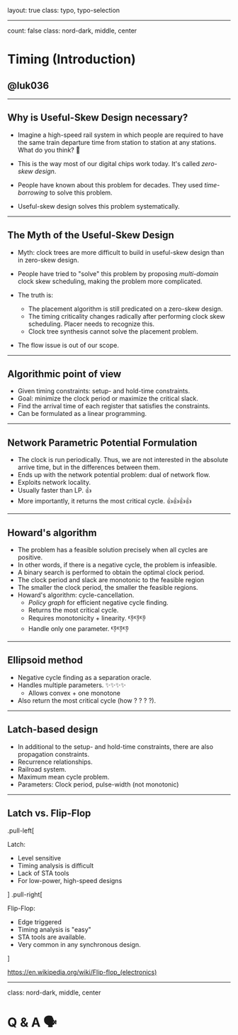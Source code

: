 layout: true
class: typo, typo-selection

---

count: false
class: nord-dark, middle, center

# Timing (Introduction)

## @luk036

---

## Why is Useful-Skew Design necessary?

- Imagine a high-speed rail system in which people are required to have the same train departure time from station to station at any stations. What do you think? 🤔

- This is the way most of our digital chips work today. It's called *zero-skew design*.

- People have known about this problem for decades. They used *time-borrowing* to solve this problem.

- Useful-skew design solves this problem systematically.

---

## The Myth of the Useful-Skew Design

- Myth: clock trees are more difficult to build in useful-skew design than in zero-skew design.

- People have tried to "solve" this problem by proposing *multi-domain* clock skew scheduling, making the problem more complicated.

- The truth is:
  - The placement algorithm is still predicated on a zero-skew design.
  - The timing criticality changes radically after performing clock skew scheduling. Placer needs to recognize this.
  - Clock tree synthesis cannot solve the placement problem.

- The flow issue is out of our scope.

---

## Algorithmic point of view

- Given timing constraints: setup- and hold-time constraints.
- Goal: minimize the clock period or maximize the critical slack.
- Find the arrival time of each register that satisfies the constraints.
- Can be formulated as a linear programming.

---

## Network Parametric Potential Formulation

- The clock is run periodically. Thus, we are not interested in the absolute arrive time, but in the differences between them.
- Ends up with the network potential problem: dual of network flow.
- Exploits network locality.
- Usually faster than LP. 👍
- More importantly, it returns the most critical cycle. 👍👍👍👍

---

## Howard's algorithm

- The problem has a feasible solution precisely when all cycles are positive.
- In other words, if there is a negative cycle, the problem is infeasible.
- A binary search is performed to obtain the optimal clock period.
- The clock period and slack are monotonic to the feasible region
- The smaller the clock period, the smaller the feasible regions.
- Howard's algorithm: cycle-cancellation.
  - *Policy graph* for efficient negative cycle finding.
  - Returns the most critical cycle.
  - Requires monotonicity + linearity. 👎👎👎
  - Handle only one parameter. 👎👎👎

---

## Ellipsoid method

- Negative cycle finding as a separation oracle.
- Handles multiple parameters. ✨✨✨✨
  - Allows convex + one monotone
- Also return the most critical cycle (how ? ? ? ?).

---

## Latch-based design

- In additional to the setup- and hold-time constraints, there are also propagation constraints.
- Recurrence relationships.
- Railroad system.
- Maximum mean cycle problem.
- Parameters: Clock period, pulse-width (not monotonic)

---

## Latch vs. Flip-Flop

.pull-left[

Latch:

- Level sensitive
- Timing analysis is difficult
- Lack of STA tools
- For low-power, high-speed designs

]
.pull-right[

Flip-Flop:

- Edge triggered
- Timing analysis is "easy"
- STA tools are available.
- Very common in any synchronous design.

]

<https://en.wikipedia.org/wiki/Flip-flop_(electronics)>

---

class: nord-dark, middle, center

Q & A 🗣️️
========

